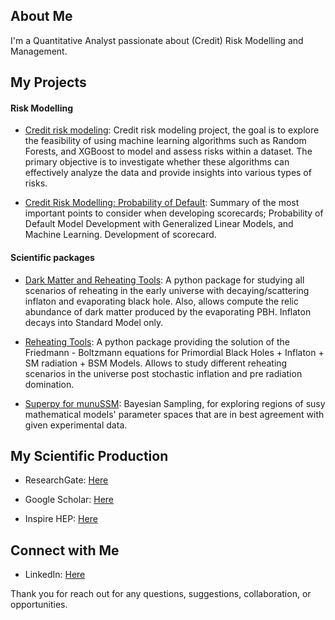## About Me

I'm a Quantitative Analyst passionate about (Credit) Risk Modelling and Management.


## My Projects

#### Risk Modelling

- [Credit risk modeling](https://github.com/ekdonald/Credit-Risk-Modelling.git): Credit risk modeling project, the goal is to explore the feasibility of using machine learning algorithms such as Random Forests, and XGBoost to model and assess risks within a dataset. The primary objective is to investigate whether these algorithms can effectively analyze the data and provide insights into various types of risks.

- [Credit Risk Modelling: Probability of Default](https://github.com/ekdonald/Credit-Risk-with-GLMs-Scorecards.git): Summary of the most important points to consider when developing scorecards; Probability of Default Model Development with Generalized Linear Models, and Machine Learning. Development of scorecard.
  
#### Scientific packages

- [Dark Matter and Reheating Tools](https://github.com/ekdonald/DMandReheatingTools.git): A python package for studying all scenarios of reheating in the early universe with decaying/scattering inflaton and evaporating black hole. Also, allows compute the relic abundance of dark matter produced by the evaporating PBH. Inflaton decays into Standard Model only. 

- [Reheating Tools](https://github.com/ekdonald/ReheatingPyTools.git): A python package providing the solution of the Friedmann - Boltzmann equations for Primordial Black Holes + Inflaton + SM radiation + BSM Models. Allows to study different reheating scenarios in the universe post stochastic inflation and pre radiation domination. 

- [Superpy for munuSSM](https://github.com/ekdonald/Superpy4munuSSM.git): Bayesian Sampling, for exploring regions of susy mathematical models' parameter spaces that are in best agreement with given experimental data. 


## My Scientific Production

- ResearchGate: [Here](https://www.researchgate.net/profile/Essodjolo-Kpatcha)

- Google Scholar: [Here](https://scholar.google.com/citations?hl=en&user=6vTtgnEAAAAJ)

- Inspire HEP: [Here](https://inspirehep.net/authors/1919693)


## Connect with Me

- LinkedIn: [Here](https://www.linkedin.com/in/essodjolo-kpatcha/)


Thank you for reach out for any questions, suggestions, collaboration, or opportunities.
